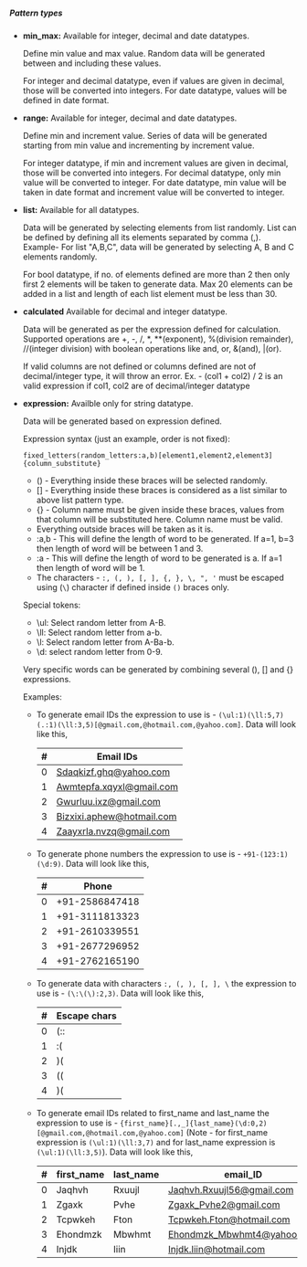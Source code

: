 ##### Pattern types
- __min_max:__
  Available for integer, decimal and date datatypes.

  Define min value and max value. Random data will be generated between and including these values. 
  
  For integer and decimal datatype, even if values are given in decimal, those will be converted into integers. For date datatype, values will be defined in date format.

- __range:__
  Available for integer, decimal and date datatypes.

  Define min and increment value. Series of data will be generated starting from min value and incrementing by increment value. 
  
  For integer datatype, if min and increment values are given in decimal, those will be converted into integers. For decimal datatype, only min value will be converted to integer. For date datatype, min value will be taken in date format and increment value will be converted to integer.

- __list:__
  Available for all datatypes.

  Data will be generated by selecting elements from list randomly. List can be defined by defining all its elements separated by comma (,). Example- For list "A,B,C", data will be generated by selecting A, B and C elements randomly.

  For bool datatype, if no. of elements defined are more than 2 then only first 2 elements will be taken to generate data. Max 20 elements can be added in a list and length of each list element must be less than 30.

- __calculated__
  Available for decimal and integer datatype.

  Data will be generated as per the expression defined for calculation. Supported operations are +, -, /, *, **(exponent), %(division remainder), //(integer division) with boolean operations like and, or, &(and), |(or).
  
  If valid columns are not defined or columns defined are not of decimal/integer type, it will throw an error. Ex. - (col1 + col2) / 2 is an valid expression if col1, col2 are of decimal/integer datatype

- __expression:__
  Availble only for string datatype.

  Data will be generated based on expression defined.

  Expression syntax (just an example, order is not fixed):

  `fixed_letters(random_letters:a,b)[element1,element2,element3]{column_substitute}`
  
  - () - Everything inside these braces will be selected randomly.
  - [] - Everything inside these braces is considered as a list similar to above list pattern type.
  - {} - Column name must be given inside these braces, values from that column will be substituted here. Column name must be valid.
  - Everything outside braces will be taken as it is.
  - :a,b - This will define the length of word to be generated. If a=1, b=3 then length of word will be between 1 and 3.
  - :a - This will define the length of word to be generated is a. If a=1 then length of word will be 1.
  - The characters - `:, (, ), [, ], {, }, \, ", '`  must be escaped using (`\`) character if defined inside `()` braces only.

  Special tokens:
  - \ul: Select random letter from A-B.
  - \ll: Select random letter from a-b.
  - \l: Select random letter from A-Ba-b.
  - \d: select random letter from 0-9.

  Very specific words can be generated by combining several (), [] and {} expressions.

  Examples:
  - To generate email IDs the expression to use is - `(\ul:1)(\ll:5,7)(.:1)(\ll:3,5)[@gmail.com,@hotmail.com,@yahoo.com]`. Data will look like this,

    | # | Email IDs |
    |---|-----------|
    | 0 | Sdaqkizf.ghq@yahoo.com |
    | 1 | Awmtepfa.xqyxl@gmail.com |
    | 2 | Gwurluu.ixz@gmail.com |
    | 3 | Bizxixi.aphew@hotmail.com |
    | 4 | Zaayxrla.nvzq@gmail.com |
  - To generate phone numbers the expression to use is - `+91-(123:1)(\d:9)`. Data will look like this,

    | # | Phone |
    |---|-----------|
    | 0 | +91-2586847418 |
    | 1 | +91-3111813323 |
    | 2 | +91-2610339551 |
    | 3 | +91-2677296952 |
    | 4 | +91-2762165190 |
  - To generate data with characters `:, (, ), [, ], \` the expression to use is - `(\:\(\):2,3)`. Data will look like this,

    | # | Escape chars |
    |---|-----------|
    | 0 | (:: |
    | 1 | :( |
    | 2 | )( |
    | 3 | (( |
    | 4 | )( |
  - To generate email IDs related to first_name and last_name the expression to use is - `{first_name}[.,_]{last_name}(\d:0,2)[@gmail.com,@hotmail.com,@yahoo.com]` (Note - for first_name expression is `(\ul:1)(\ll:3,7)` and for last_name expression is `(\ul:1)(\ll:3,5)`). Data will look like this, 

    | # | first_name | last_name | email_ID |
    |---|------------|-----------|----------|
    | 0	| Jaqhvh | Rxuujl	| Jaqhvh.Rxuujl56@gmail.com |
    | 1	| Zgaxk	| Pvhe | Zgaxk_Pvhe2@gmail.com |
    | 2	| Tcpwkeh	| Fton | Tcpwkeh.Fton@hotmail.com |
    | 3	| Ehondmzk | Mbwhmt | Ehondmzk_Mbwhmt4@yahoo.com |
    | 4	| Injdk | Iiin | Injdk.Iiin@hotmail.com |


